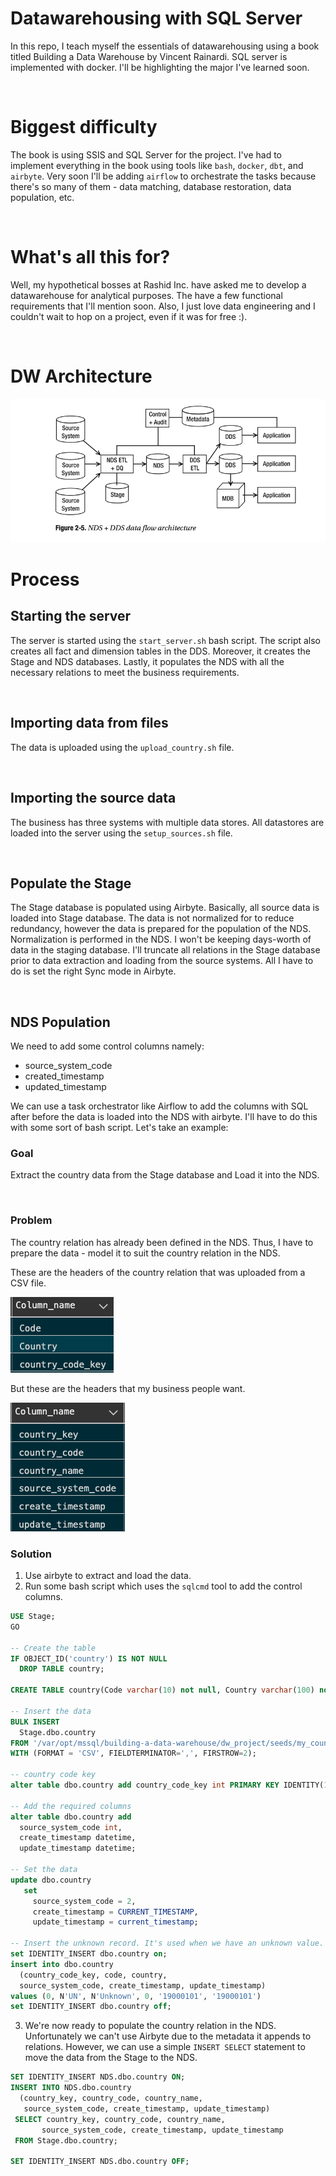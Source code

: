 # Datawarehousing with SQL Server

In this repo, I teach myself the essentials of datawarehousing using a book titled  Building a Data Warehouse by Vincent Rainardi. SQL server is implemented with docker. I'll be highlighting the major I've learned soon.

<br/>

# Biggest difficulty
The book is using SSIS and SQL Server for the project. I've had to implement everything in the book using tools like ```bash```, ```docker```, ```dbt```, and ```airbyte```. Very soon I'll be adding ```airflow``` to orchestrate the tasks because there's so many of them - data matching, database restoration, data population, etc.

<br/>

# What's all this for?

Well, my hypothetical bosses at Rashid Inc. have asked me to develop a datawarehouse for analytical purposes. The have a few functional requirements that I'll mention soon. Also, I just love data engineering and I couldn't wait to hop on a project, even if it was for free :).

<br/>

# DW Architecture

<img src="dw arch.png" />

<br/>

# Process

## Starting the server

The server is started using the ```start_server.sh``` bash script. The script also creates all fact and dimension tables in the DDS. Moreover, it creates the Stage and NDS databases. Lastly, it populates the NDS with all the necessary relations to meet the business requirements. 

<br/>

## Importing data from files

The data is uploaded using the ```upload_country.sh``` file.

<br/>

## Importing the source data 

The business has three systems with multiple data stores. All datastores are loaded into the server using the ```setup_sources.sh``` file.

<br/>

## Populate the Stage 

The Stage database is populated using Airbyte. Basically, all source data is loaded into Stage database. The data is not normalized for to reduce redundancy, however the data is prepared for the population of the NDS. Normalization is performed in the NDS. I won't be keeping days-worth of data in the staging database. I'll truncate all relations in the Stage database prior to data extraction and loading from the source systems. All I have to do is set the right Sync mode in Airbyte.

<br/>


## NDS Population
We need to add some control columns namely:

 - source_system_code
 - created_timestamp
 - updated_timestamp

We can use a task orchestrator like Airflow to add the columns with SQL after before the data is loaded into the NDS with airbyte. I'll have to do this with some sort of bash script. Let's take an example:

### Goal
Extract the country data from the Stage database and Load it into the NDS.

<br/>

### Problem
The country relation has already been defined in the NDS. Thus, I have to prepare the data - model it to suit the country relation in the NDS.

These are the headers of the country relation that was uploaded from a CSV file.

<img src="original.png"/>

But these are the headers that my business people want.

<img src="modified.png" />

<br/>

### Solution

1. Use airbyte to extract and load the data.
2. Run some bash script which uses the ```sqlcmd``` tool to add the control columns.

```sql
USE Stage;
GO

-- Create the table
IF OBJECT_ID('country') IS NOT NULL
  DROP TABLE country;

CREATE TABLE country(Code varchar(10) not null, Country varchar(100) not null);

-- Insert the data
BULK INSERT
  Stage.dbo.country
FROM '/var/opt/mssql/building-a-data-warehouse/dw_project/seeds/my_country.csv'
WITH (FORMAT = 'CSV', FIELDTERMINATOR=',', FIRSTROW=2);

-- country code key
alter table dbo.country add country_code_key int PRIMARY KEY IDENTITY(1,1);

-- Add the required columns
alter table dbo.country add
  source_system_code int,
  create_timestamp datetime,
  update_timestamp datetime;

-- Set the data
update dbo.country
   set
     source_system_code = 2,
     create_timestamp = CURRENT_TIMESTAMP,
     update_timestamp = current_timestamp;

-- Insert the unknown record. It's used when we have an unknown value.
set IDENTITY_INSERT dbo.country on;
insert into dbo.country
  (country_code_key, code, country,
  source_system_code, create_timestamp, update_timestamp)
values (0, N'UN', N'Unknown', 0, '19000101', '19000101')
set IDENTITY_INSERT dbo.country off;
```

3. We're now ready to populate the country relation in the NDS. Unfortunately we can't use Airbyte due to the metadata it appends to relations. However, we can use a simple ```INSERT SELECT``` statement to move the data from the Stage to the NDS. 
```sql
SET IDENTITY_INSERT NDS.dbo.country ON;
INSERT INTO NDS.dbo.country
  (country_key, country_code, country_name,
   source_system_code, create_timestamp, update_timestamp)
 SELECT country_key, country_code, country_name, 
       source_system_code, create_timestamp, update_timestamp
 FROM Stage.dbo.country;

SET IDENTITY_INSERT NDS.dbo.country OFF;
```


